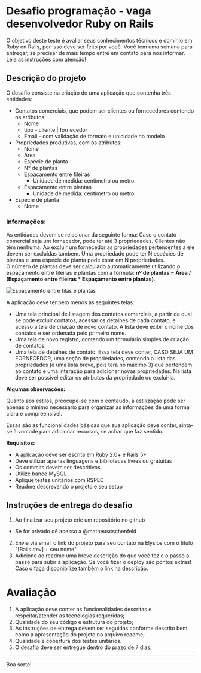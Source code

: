 # Desafio programação - vaga desenvolvedor Ruby on Rails

O objetivo deste teste é avaliar seus conhecimentos técnicos e domínio em Ruby on Rails, por isso deve ser feito por você. Você tem uma semana para entregar, se precisar de mais tempo entre em contato para nos informar. Leia as instruções com atenção!

## Descrição do projeto

O desafio consiste na criação de uma aplicação que contenha três entidades:
 - Contatos comerciais, que podem ser clientes ou fornecedores contendo os atributos:
    - Nome
    - tipo - cliente | fornecedor
    - Email - com validação de formato e unicidade no modelo
 - Propriedades produtivas, com os atributos:
    - Nome
    - Área
    - Espécie de planta
    - N° de plantas
    - Espaçamento entre fileiras 
      - Unidade de medida: centímetro ou metro.
    - Espaçamento entre plantas
      - Unidade de medida: centímetro ou metro.
 - Especie de planta
    - Nome

### Informações: 
As entidades devem se relacionar da seguinte forma: Caso o contato comercial seja um fornecedor, pode ter até 3 propriedades. Clientes não têm nenhuma.
Ao excluir um fornecedor as propriedades pertencentes a ele devem ser excluídas tambem.
Uma propriedade pode ter N espécies de plantas e uma espécie de planta pode estar em N propriedades.      
O número de plantas deve ser calculado automaticamente utilizando o espaçamento entre fileiras e plantas com a fórmula: <b>nº de plantas = Área / (Espaçamento entre fileiras * Espaçamento entre plantas)</b>.

![Espaçamento entre filas e plantas](espaço-entre-plantas-.jpeg)

A aplicação deve ter pelo menos as seguintes telas:
- Uma tela principal de listagem dos contatos comerciais, a partir da qual se pode excluir contatos, acessar os detalhes de cada contato, e acesso a tela de criação de novo contato. A lista deve exibir o nome dos contatos e ser ordenada pelo primeiro nome.
- Uma tela de novo registro, contendo um formulário simples de criação de contatos.
- Uma tela de detalhes de contato. Essa tela deve conter, CASO SEJA UM FORNECEDOR, uma seção de propriedades, contendo a lista das propriedades (é uma lista breve, pois terá no máximo 3) que pertencem ao contato e uma interação para adicionar novas propriedades. Na lista deve ser possível editar os atributos da propriedade ou excluí-la.

**Algumas observações:**

Quanto aos estilos, preocupe-se com o conteúdo, a estilização pode ser apenas o mínimo necessário para organizar as informações de uma forma clara e compreensível.

Essas são as funcionalidades básicas que sua aplicação deve conter, sinta-se à vontade para adicionar recursos, se achar que faz sentido.

**Requisitos:**

- A aplicação deve ser escrita em Ruby 2.0+ e Rails 5+
- Deve utilizar apenas linguagens e bibliotecas livres ou gratuitas
- Os commits devem ser descritivos
- Utilize banco MySQL
- Aplique testes unitários com RSPEC
- Readme descrevendo o projeto e seu setup

## Instruções de entrega do desafio

1. Ao finalizar seu projeto crie um repositório no github
 - Se for privado dê acesso a @matheuscschenfeld
2. Envie via email o link do projeto para seu contato na Elysios com o título "[Rails dev] + seu nome"
3. Adicione ao readme uma breve descrição do que você fez e o passo a passo para subir a aplicação. Se você fizer o deploy são pontos extras! Caso o faça disponibilize também o link na descrição.


# Avaliação

1. A aplicação deve conter as funcionalidades descritas e respeitar/atender as tecnologias requeridas;
2. Qualidade do seu código e estrutura do projeto;
3. As instruções de entrega devem ser seguidas conforme descrito bem como a apresentação do projeto no arquivo readme;
4. Qualidade e cobertura dos testes unitários.
5. O desafio deve ser entregue dentro do prazo de 7 dias.

---

Boa sorte!
